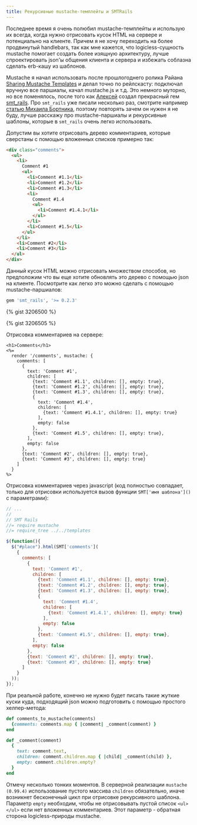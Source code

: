 ```yaml
---
title: Рекурсивные mustache-темплейты и SMTRails
---
```


Последнее время я очень полюбил mustache-темплейты и использую их всегда, когда нужно отрисовать кусок HTML на сервере и потенциально
на клиенте. Причем я не хочу переходить на более продвинутый handlebars, так как мне кажется, что logicless-сущность mustache
помогает создать более изящную архитектуру, лучше спроектировать json'ы общения клиента и сервера и избежать соблазна сделать
erb-кашу из шаблонов.

Mustache я начал использовать после прошлогоднего ролика Райана
[Sharing Mustache Templates](http://railscasts.com/episodes/295-sharing-mustache-templates) и делал
точно по рейлскасту: подключал вручную все паршиалы, качал mustache.js и т.д. Это немного муторно, но все поменялось,
после того как [Алексей](https://twitter.com/leopard_me/) создал прекрасный гем [smt_rails](https://github.com/railsware/smt_rails).
Про `smt_rails` уже писали несколько раз, смотрите например
[статью Михаила Бортника](http://vessi.github.com/blog/2012/07/13/niemnogho-o-sovmiestnykh-shablonakh/), поэтому повторять зачем он нужен
я не буду, лучше расскажу про mustache-паршиалы и рекурсивные шаблоны, которые в `smt_rails` очень легко использовать.

Допустим вы хотите отрисовать дерево комментариев, которые сверстаны с помощью вложенных списков примерно так:

``` html
<div class="comments">
  <ul>
    <li>
      Comment #1
      <ul>
        <li>Comment #1.1</li>
        <li>Comment #1.2</li>
        <li>Comment #1.3</li>
        <li>
          Comment #1.4
          <ul>
            <li>Comment #1.4.1</li>
          </ul>
        </li>
        <li>Comment #1.5</li>
      </ul>
    </li>
    <li>Comment #2</li>
    <li>Comment #3</li>
  </ul>
</div>
```

Данный кусок HTML можно отрисовать множеством способов, но предположим что вы еще хотите обновлять
это дерево с помощью json на клиенте. Посмотрите как легко это можно сделать с помощью mustache-паршиалов:

``` ruby Gemfile
gem 'smt_rails', '>= 0.2.3'
```

{% gist 3206500 %}

{% gist 3206505 %}

Отрисовка комментариев на сервере:

``` erb
<h1>Comments</h1>
<%=
  render '/comments', mustache: {
    comments: [
      {
        text: 'Comment #1',
        children: [
          {text: 'Comment #1.1', children: [], empty: true},
          {text: 'Comment #1.2', children: [], empty: true},
          {text: 'Comment #1.3', children: [], empty: true},
          {
            text: 'Comment #1.4',
            children: [
              {text: 'Comment #1.4.1', children: [], empty: true}
            ],
            empty: false
          },
          {text: 'Comment #1.5', children: [], empty: true},
        ],
        empty: false 
      },
      {text: 'Comment #2', children: [], empty: true},
      {text: 'Comment #3', children: [], empty: true}
    ]
  }
%>
```

Отрисовка комментариев через javascript (код полностью совпадает, только для отрисовки используется вызов 
функции `SMT['имя шаблона']()` с параметрами):

``` javascript
// ...
//
// SMT Rails
//= require mustache
//= require_tree ../../templates

$(function(){
  $("#place").html(SMT['comments'](
    {
      comments: [
        {
          text: 'Comment #1',
          children: [
            {text: 'Comment #1.1', children: [], empty: true},
            {text: 'Comment #1.2', children: [], empty: true},
            {text: 'Comment #1.3', children: [], empty: true},
            {
              text: 'Comment #1.4',
              children: [
                {text: 'Comment #1.4.1', children: [], empty: true}
              ],
              empty: false
            },
            {text: 'Comment #1.5', children: [], empty: true},
          ],
          empty: false 
        },
        {text: 'Comment #2', children: [], empty: true},
        {text: 'Comment #3', children: [], empty: true}
      ]
    }
  ));
});
```

При реальной работе, конечно не нужно будет писать такие жуткие куски куда, подходящий json можно подготовить с помощью
простого хелпер-метода:

``` ruby
def comments_to_mustache(comments)
  {comments: comments.map { |comment| _comment(comment) }
end

def _comment(comment)
  {
    text: comment.text,
    children: comment.children.map { |child| _comment(child) },
    empty: comment.children.empty?
  }
end
```

Отмечу несколько тонких моментов. В серверной реализации `mustache (0.99.4)` использование пустого массива `children` обязательно, иначе
возникнет бесконечный цикл при отрисовке рекурсивного шаблона. Параметр `empty` необходим, чтобы не отрисовывать пустой список
`<ul></ul>` если нет вложенных комментариев. Этот параметр - обратная сторона logicless-природы mustache.
